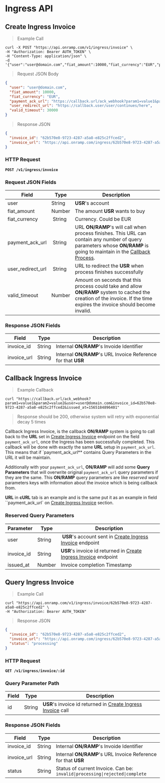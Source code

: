 # Ingress API

## Create Ingress Invoice

> Example Call

```shell
curl -X POST "https://api.onramp.com/v1/ingress/invoice" \
-H "Authorization: Bearer AUTH_TOKEN" \
-H "Content-Type: application/json" \
-d '{"user":"user@domain.com","fiat_amount":10000,"fiat_currency":"EUR","payment_ack_url":"www.example.com/ack_webhook","user_redirect_url":"www.example.com/user/continues/here","valid_timeout":30000}'
```

> Request JSON Body

```json
{
  "user": "user@domain.com",
  "fiat_amount": 10000,
  "fiat_currency": "EUR",
  "payment_ack_url": "https://callback.url/ack_webhook?param1=value1&param2=value2",
  "user_redirect_url": "https://callback.user/user/continues/here",
  "valid_timeout": 30000
}
```

> Response JSON

```json
{
  "invoice_id": "62b570e8-9723-4287-a5a8-e825c2ffced2",
  "invoice_url": "https://api.onramp.com/ingress/62b570e8-9723-4287-a5a8-e825c2ffced2"
}
```

### HTTP Request

<aside class="success"><b><code>POST /v1/ingress/invoice</code></b></aside>

### Request JSON Fields

Field | Type | Description
--------- | ------- | -----------
user | String | **USR**'s account
fiat_amount | Number | The amount **USR** wants to buy
fiat_currency | String | Currency. Could be EUR|USD|... 
payment_ack_url | String | URL **ON/RAMP**'s will call when process finishes. This URL can contain any number of query parameters whose **ON/RAMP** is going to maintain in the [Callback Process](#callback-ingress-invoice).
user_redirect_url | String | URL to redirect the **USR** when process finishes successfully
valid_timeout | Number | Amount on seconds that this process could take and allow **ON/RAMP** system to cached the creation of the invoice. If the time expires the invoice should become invalid. 


### Response JSON Fields

Field | Type | Description
--------- | ------- | -----------
invoice_id | String | Internal **ON/RAMP**'s Invoide Identifier
invoice_url | String | Internal **ON/RAMP**'s URL Invoice Reference for that **USR**


## Callback Ingress Invoice

> Example Callback 

```shell
curl "https://callback.url/ack_webhook?param1=value1&param2=value2&user=user@domain.com&invoice_id=62b570e8-9723-4287-a5a8-e825c2ffced2&issued_at=1565184896401"
```

> Response should be 200, otherwise system will retry with exponential decay 5 times

Callback Ingress Invoice, is the callback **ON/RAMP** system is going to call back to the **URL** set in [Create Ingress Invoice](#create-ingress-invoice) endpoint on the field `payment_ack_url`, once the Ingress has been successfully completed. This callback will be done with exactly the same **URL** setup in `payment_ack_url`. This means that if `payment_ack_url** contains Query Parameters in the URL it will be maintain.

Additionally with your `payment_ack_url`, **ON/RAMP** will add some **Query Parameters** that will overwrite original `payment_ack_url` query parameters if they are the same. This **ON/RAMP** query parameters are like *reserved word* parameters keys with information about the invoice which is being callback from.

**URL** in **cURL** tab is an example and is the same put it as an example in field ``payment_ack_url` on [Create Ingress Invoice](#create-ingress-invoice) section.


### Reserved Query Parameters

Parameter | Type | Description
--------- | ------- | -----------
user | String | **USR**'s account sent in [Create Ingress Invoice](#create-ingress-invoice) endpoint
invoice_id | String | **USR**'s invoice id returned in [Create Ingress Invoice](#create-ingress-invoice) endpoint
issued_at | Number | Invoice completion Timestamp


## Query Ingress Invoice

> Example Call

```shell
curl "https://api.onramp.com/v1/ingress/invoice/62b570e8-9723-4287-a5a8-e825c2ffced2" \
-H "Authorization: Bearer AUTH_TOKEN" 
```

> Response JSON

```json
{
  "invoice_id": "62b570e8-9723-4287-a5a8-e825c2ffced2",
  "invoice_url": "https://api.onramp.com/ingress/62b570e8-9723-4287-a5a8-e825c2ffced2",
  "status": "processing"
}
```

### HTTP Request

<aside class="success"><b><code>GET /v1/ingress/invoice/:id</code></b></aside>

### Query Parameter Path

Field | Type | Description
--------- | ------- | -----------
id | String | **USR**'s invoice id returned in [Create Ingress Invoice](#create-ingress-invoice) call

### Response JSON Fields

Field | Type | Description
--------- | ------- | -----------
invoice_id | String | Internal **ON/RAMP**'s Invoide Identifier
invoice_url | String | Internal **ON/RAMP**'s URL Invoice Reference for that **USR**
status | String | Status of current Invoice. Can be: <code>invalid&#124;processing&#124;rejected&#124;complete</code>
